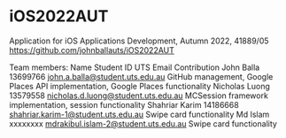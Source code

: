 # iOS2022AUT
Application for iOS Applications Development, Autumn 2022, 41889/05
https://github.com/johnballauts/iOS2022AUT

Team members:
  Name            Student ID    UTS Email                               Contribution
  John Balla      13699766      john.a.balla@student.uts.edu.au         GitHub management, Google Places API implementation, Google Places functionality
  Nicholas Luong  13579558      nicholas.d.luong@student.uts.edu.au     MCSession framework implementation, session functionality
  Shahriar Karim  14186668      shahriar.karim-1@student.uts.edu.au     Swipe card functionality
  Md Islam        xxxxxxxx      mdrakibul.islam-2@student.uts.edu.au    Swipe card functionality
